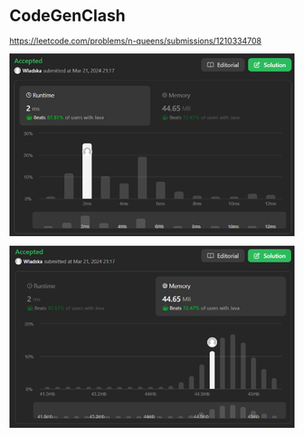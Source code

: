 # CodeGenClash

https://leetcode.com/problems/n-queens/submissions/1210334708

![runtime](./images/leetcodesummary/runtime.png)

![memory](./images/leetcodesummary/memory.png)